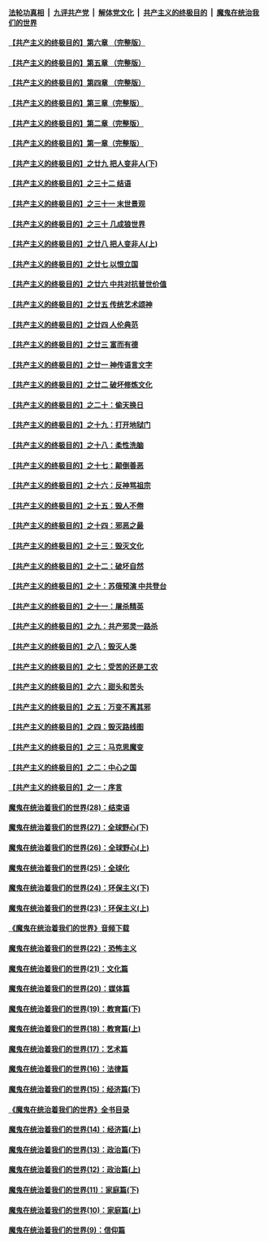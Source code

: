 ####  [法轮功真相](../../../../basic/blob/master/README.md?t=07081032) &nbsp;|&nbsp; [九评共产党](../../../../9ping.md/blob/master/README.md?t=07081032) &nbsp;|&nbsp; [解体党文化](../../../../jtdwh.md/blob/master/README.md?t=07081032)  &nbsp;|&nbsp; [共产主义的终极目的](../../../../gczydzjmd.md/blob/master/README.md?t=07081032) &nbsp;|&nbsp; [魔鬼在统治我们的世界](../../../../mgztzwmdsj.md/blob/master/README.md?t=07081032) 

#### [【共产主义的终极目的】第六章 （完整版）](../pages/nsc422/n11428913.md?t=07081032) 

#### [【共产主义的终极目的】第五章 （完整版）](../pages/nsc422/n11428912.md?t=07081032) 

#### [【共产主义的终极目的】第四章 （完整版）](../pages/nsc422/n11428907.md?t=07081032) 

#### [【共产主义的终极目的】第三章（完整版）](../pages/nsc422/n11428848.md?t=07081032) 

#### [【共产主义的终极目的】第二章（完整版）](../pages/nsc422/n11428831.md?t=07081032) 

#### [【共产主义的终极目的】第一章（完整版）](../pages/nsc422/n11417651.md?t=07081032) 

#### [【共产主义的终极目的】之廿九 把人变非人(下)](../pages/nsc422/n11344140.md?t=07081032) 

#### [【共产主义的终极目的】之三十二 结语](../pages/nsc422/n11360535.md?t=07081032) 

#### [【共产主义的终极目的】之三十一 末世景观](../pages/nsc422/n11351129.md?t=07081032) 

#### [【共产主义的终极目的】之三十 几成狼世界](../pages/nsc422/n11348280.md?t=07081032) 

#### [【共产主义的终极目的】之廿八 把人变非人(上)](../pages/nsc422/n11340492.md?t=07081032) 

#### [【共产主义的终极目的】之廿七 以恨立国](../pages/nsc422/n11336944.md?t=07081032) 

#### [【共产主义的终极目的】之廿六 中共对抗普世价值](../pages/nsc422/n11324785.md?t=07081032) 

#### [【共产主义的终极目的】之廿五 传统艺术颂神](../pages/nsc422/n11296396.md?t=07081032) 

#### [【共产主义的终极目的】之廿四 人伦典范](../pages/nsc422/n11296397.md?t=07081032) 

#### [【共产主义的终极目的】之廿三 富而有德](../pages/nsc422/n11283598.md?t=07081032) 

#### [【共产主义的终极目的】之廿一 神传语言文字](../pages/nsc422/n11263265.md?t=07081032) 

#### [【共产主义的终极目的】之廿二 破坏修炼文化](../pages/nsc422/n11245728.md?t=07081032) 

#### [【共产主义的终极目的】之二十：偷天换日](../pages/nsc422/n11238846.md?t=07081032) 

#### [【共产主义的终极目的】之十九：打开地狱门](../pages/nsc422/n11206376.md?t=07081032) 

#### [【共产主义的终极目的】之十八：柔性洗脑](../pages/nsc422/n11199994.md?t=07081032) 

#### [【共产主义的终极目的】之十七：颠倒善恶](../pages/nsc422/n11179782.md?t=07081032) 

#### [【共产主义的终极目的】之十六：反神骂祖宗](../pages/nsc422/n11166798.md?t=07081032) 

#### [【共产主义的终极目的】之十五：毁人不倦](../pages/nsc422/n11166792.md?t=07081032) 

#### [【共产主义的终极目的】之十四：邪恶之最](../pages/nsc422/n11150249.md?t=07081032) 

#### [【共产主义的终极目的】之十三：毁灭文化](../pages/nsc422/n11135227.md?t=07081032) 

#### [【共产主义的终极目的】之十二：破坏自然](../pages/nsc422/n11135214.md?t=07081032) 

#### [【共产主义的终极目的】之十：苏俄预演 中共登台](../pages/nsc422/n11118424.md?t=07081032) 

#### [【共产主义的终极目的】之十一：屠杀精英](../pages/nsc422/n11118442.md?t=07081032) 

#### [【共产主义的终极目的】之九：共产邪灵一路杀](../pages/nsc422/n11114139.md?t=07081032) 

#### [【共产主义的终极目的】之八：毁灭人类](../pages/nsc422/n11108503.md?t=07081032) 

#### [【共产主义的终极目的】之七：受苦的还是工农](../pages/nsc422/n11101809.md?t=07081032) 

#### [【共产主义的终极目的】之六：甜头和苦头](../pages/nsc422/n11096971.md?t=07081032) 

#### [【共产主义的终极目的】之五：万变不离其邪](../pages/nsc422/n11091285.md?t=07081032) 

#### [【共产主义的终极目的】之四：毁灭路线图](../pages/nsc422/n11086284.md?t=07081032) 

#### [【共产主义的终极目的】之三：马克思魔变](../pages/nsc422/n11061941.md?t=07081032) 

#### [【共产主义的终极目的】之二：中心之国](../pages/nsc422/n11047728.md?t=07081032) 

#### [【共产主义的终极目的】之一：序言](../pages/nsc422/n11086077.md?t=07081032) 

#### [魔鬼在统治着我们的世界(28)：结束语](../pages/nsc422/n10936246.md?t=07081032) 

#### [魔鬼在统治着我们的世界(27)：全球野心(下)](../pages/nsc422/n10928319.md?t=07081032) 

#### [魔鬼在统治着我们的世界(26)：全球野心(上)](../pages/nsc422/n10900318.md?t=07081032) 

#### [魔鬼在统治着我们的世界(25)：全球化](../pages/nsc422/n10788205.md?t=07081032) 

#### [魔鬼在统治着我们的世界(24)：环保主义(下)](../pages/nsc422/n10695307.md?t=07081032) 

#### [魔鬼在统治着我们的世界(23)：环保主义(上)](../pages/nsc422/n10688613.md?t=07081032) 

#### [《魔鬼在统治着我们的世界》音频下载](../pages/nsc422/n10635553.md?t=07081032) 

#### [魔鬼在统治着我们的世界(22)：恐怖主义](../pages/nsc422/n10614727.md?t=07081032) 

#### [魔鬼在统治着我们的世界(21)：文化篇](../pages/nsc422/n10597706.md?t=07081032) 

#### [魔鬼在统治着我们的世界(20)：媒体篇](../pages/nsc422/n10586579.md?t=07081032) 

#### [魔鬼在统治着我们的世界(19)：教育篇(下)](../pages/nsc422/n10564808.md?t=07081032) 

#### [魔鬼在统治着我们的世界(18)：教育篇(上)](../pages/nsc422/n10526970.md?t=07081032) 

#### [魔鬼在统治着我们的世界(17)：艺术篇](../pages/nsc422/n10499093.md?t=07081032) 

#### [魔鬼在统治着我们的世界(16)：法律篇](../pages/nsc422/n10485969.md?t=07081032) 

#### [魔鬼在统治着我们的世界(15)：经济篇(下)](../pages/nsc422/n10469975.md?t=07081032) 

#### [《魔鬼在统治着我们的世界》全书目录](../pages/nsc422/n10464261.md?t=07081032) 

#### [魔鬼在统治着我们的世界(14)：经济篇(上)](../pages/nsc422/n10457370.md?t=07081032) 

#### [魔鬼在统治着我们的世界(13)：政治篇(下)](../pages/nsc422/n10448270.md?t=07081032) 

#### [魔鬼在统治着我们的世界(12)：政治篇(上)](../pages/nsc422/n10444576.md?t=07081032) 

#### [魔鬼在统治着我们的世界(11)：家庭篇(下)](../pages/nsc422/n10440961.md?t=07081032) 

#### [魔鬼在统治着我们的世界(10)：家庭篇(上)](../pages/nsc422/n10435448.md?t=07081032) 

#### [魔鬼在统治着我们的世界(9)：信仰篇](../pages/nsc422/n10432159.md?t=07081032) 

